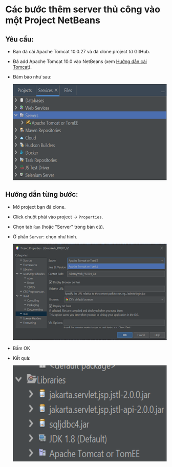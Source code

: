 # Các bước thêm server thủ công vào một Project NetBeans

## Yêu cầu:

- Bạn đã cài Apache Tomcat 10.0.27 và đã clone project từ GitHub.
- Đã add Apache Tomcat 10.0 vào NetBeans (xem [Hướng dẫn cài Tomcat](https://youtu.be/KnkKZ2zDfIM)).
- Đảm bảo như sau:

    <img src="instruction/add-tomcat-to-netbeans.png" alt="Step 1" height="300"/>

## Hướng dẫn từng bước:

- Mở project bạn đã clone.
- Click chuột phải vào project → `Properties`.
- Chọn tab `Run` (hoặc "Server" trong bản cũ).
- Ở phần `Server`: chọn như hình.

    <img src="./instruction/add-tomcat.png" alt="Step 2" height="300"/>
- Bấm OK
- Kết quả:

    <img src="./instruction/add-tomcat-res.png" alt="Step 3" height="300"/>
